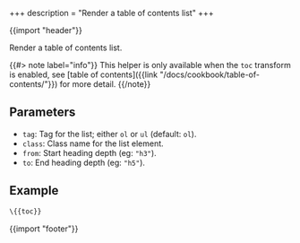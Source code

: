+++
description = "Render a table of contents list"
+++

{{import "header"}}

Render a table of contents list.

{{#> note label="info"}}
This helper is only available when the `toc` transform is enabled, see [table of contents]({{link "/docs/cookbook/table-of-contents/"}}) for more detail.
{{/note}}

## Parameters

* `tag`: Tag for the list; either `ol` or `ul` (default: `ol`).
* `class`: Class name for the list element.
* `from`: Start heading depth (eg: `"h3"`).
* `to`: End heading depth (eg: `"h5"`).

## Example

```handlebars
\{{toc}}
```

{{import "footer"}}

